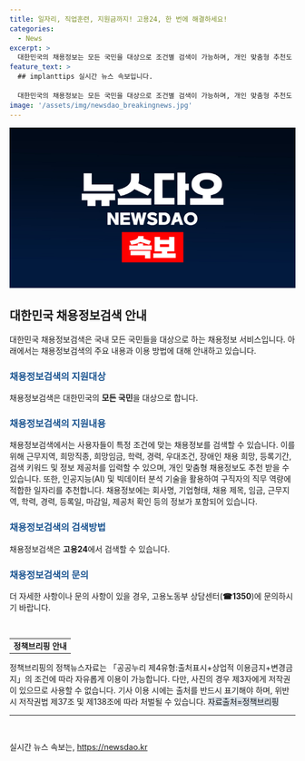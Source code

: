 ```yaml
---
title: 일자리, 직업훈련, 지원금까지! 고용24, 한 번에 해결하세요!
categories:
  - News
excerpt: >
  대한민국의 채용정보는 모든 국민을 대상으로 조건별 검색이 가능하며, 개인 맞춤형 추천도 제공됩니다. 이를 통해 구직자는 자신의 직무 역량에 맞는 일자리를 찾을 수 있습니다. 채용정보에는 회사명, 채용 제목, 임금 등이 포함되어 있으며, 검색은 고용24에서 가능합니다. 더 궁금한 사항은 고용노동부 상담센터(☎1350)로 문의할 수 있습니다.
feature_text: >
  ## implanttips 실시간 뉴스 속보입니다.

  대한민국의 채용정보는 모든 국민을 대상으로 조건별 검색이 가능하며, 개인 맞춤형 추천도 제공됩니다. 이를 통해 구직자는 자신의 직무 역량에 맞는 일자리를 찾을 수 있습니다. 채용정보에는 회사명, 채용 제목, 임금 등이 포함되어 있으며, 검색은 고용24에서 가능합니다. 더 궁금한 사항은 고용노동부 상담센터(☎1350)로 문의할 수 있습니다.
image: '/assets/img/newsdao_breakingnews.jpg'
---
```


<p><img src="/assets/img/newsdao_breakingnews.jpg" alt="implanttips 속보" /></p>

<h2 data-ke-size="size26">대한민국 채용정보검색 안내</h2>

<p data-ke-size="size16">대한민국 채용정보검색은 국내 모든 국민들을 대상으로 하는 채용정보 서비스입니다. 아래에서는 채용정보검색의 주요 내용과 이용 방법에 대해 안내하고 있습니다.</p>

<h3><b><span style="color: #1a5490;">채용정보검색의 지원대상</span></b></h3>

<p data-ke-size="size16">채용정보검색은 대한민국의 <b>모든 국민</b>을 대상으로 합니다. </p>

<h3><b><span style="color: #1a5490;">채용정보검색의 지원내용</span></b></h3>

<p data-ke-size="size16">채용정보검색에서는 사용자들이 특정 조건에 맞는 채용정보를 검색할 수 있습니다. 이를 위해 근무지역, 희망직종, 희망임금, 학력, 경력, 우대조건, 장애인 채용 희망, 등록기간, 검색 키워드 및 정보 제공처를 입력할 수 있으며, 개인 맞춤형 채용정보도 추천 받을 수 있습니다. 또한, 인공지능(AI) 및 빅데이터 분석 기술을 활용하여 구직자의 직무 역량에 적합한 일자리를 추천합니다. 채용정보에는 회사명, 기업형태, 채용 제목, 임금, 근무지역, 학력, 경력, 등록일, 마감일, 제공처 확인 등의 정보가 포함되어 있습니다.</p>

<h3><b><span style="color: #1a5490;">채용정보검색의 검색방법</span></b></h3>

<p data-ke-size="size16">채용정보검색은 <b>고용24</b>에서 검색할 수 있습니다.</p>

<h3><b><span style="color: #1a5490;">채용정보검색의 문의</span></b></h3>

<p data-ke-size="size16">더 자세한 사항이나 문의 사항이 있을 경우, 고용노동부 상담센터(<b>☎1350</b>)에 문의하시기 바랍니다.</p>

<p data-ke-size="size16">&nbsp;</p>

<table>
    <tbody>
        <tr>
            <td style="text-align: center; height: 17px;"><b>정책브리핑 안내</b></td>
        </tr>
    </tbody>
</table>

<p data-ke-size="size16">정책브리핑의 정책뉴스자료는 「공공누리 제4유형:출처표시+상업적 이용금지+변경금지」의 조건에 따라 자유롭게 이용이 가능합니다. 다만, 사진의 경우 제3자에게 저작권이 있으므로 사용할 수 없습니다. 기사 이용 시에는 출처를 반드시 표기해야 하며, 위반 시 저작권법 제37조 및 제138조에 따라 처벌될 수 있습니다. <span style="background-color: #21538527;">자료출처=정책브리핑</span> </p>

<hr>

<p data-ke-size="size16">&nbsp;</p>
실시간 뉴스 속보는, <a href="https://newsdao.kr" rel="dofollow">https://newsdao.kr</a>


